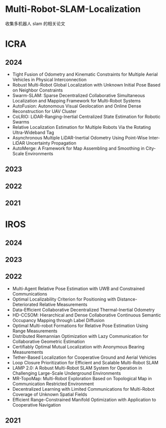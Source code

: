 # Multi-Robot-SLAM-Localization

收集多机器人 slam 的相关论文

# ICRA

## 2024

- Tight Fusion of Odometry and Kinematic Constraints for Multiple Aerial Vehicles in Physical Interconnection
- Robust Multi-Robot Global Localization with Unknown Initial Pose Based on Neighbor Constraints
- Swarm-SLAM: Sparse Decentralized Collaborative Simultaneous Localization and Mapping Framework for Multi-Robot Systems
- AutoFusion: Autonomous Visual Geolocation and Online Dense Reconstruction for UAV Cluster
- CoLRIO: LiDAR-Ranging-Inertial Centralized State Estimation for Robotic Swarms
- Relative Localization Estimation for Multiple Robots Via the Rotating Ultra-Wideband Tag
- Asynchronous Multiple LiDAR-Inertial Odometry Using Point-Wise Inter-LiDAR Uncertainty Propagation
- AutoMerge: A Framework for Map Assembling and Smoothing in City-Scale Environments

## 2023

## 2022

## 2021

# IROS

## 2024

## 2023

## 2022

- Multi-Agent Relative Pose Estimation with UWB and Constrained Communications
- Optimal Localizability Criterion for Positioning with Distance-Deteriorated Relative Measurements
- Data-Efficient Collaborative Decentralized Thermal-Inertial Odometry
- HD-CCSOM: Hierarchical and Dense Collaborative Continuous Semantic Occupancy Mapping through Label Diffusion
- Optimal Multi-robot Formations for Relative Pose Estimation Using Range Measurements
- Distributed Riemannian Optimization with Lazy Communication for Collaborative Geometric Estimation
- Certifiably Optimal Mutual Localization with Anonymous Bearing Measurements
- Tether-Based Localization for Cooperative Ground and Aerial Vehicles
- Loop Closure Prioritization for Efficient and Scalable Multi-Robot SLAM
- LAMP 2.0: A Robust Multi-Robot SLAM System for Operation in Challenging Large-Scale Underground Environments
- MR-TopoMap: Multi-Robot Exploration Based on Topological Map in Communication Restricted Environment
- Decentralized Learning with Limited Communications for Multi-Robot Coverage of Unknown Spatial Fields
- Efficient Range-Constrained Manifold Optimization with Application to Cooperative Navigation

## 2021
